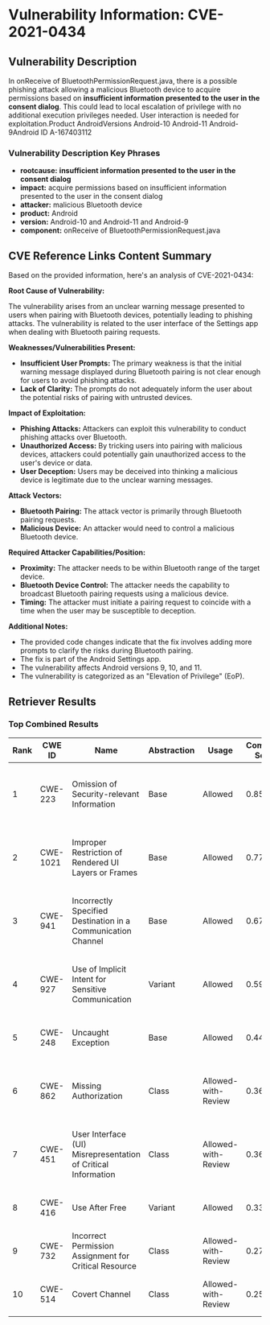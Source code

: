 # Vulnerability Information: CVE-2021-0434

## Vulnerability Description
In onReceive of BluetoothPermissionRequest.java, there is a possible phishing attack allowing a malicious Bluetooth device to acquire permissions based on **insufficient information presented to the user in the consent dialog**. This could lead to local escalation of privilege with no additional execution privileges needed. User interaction is needed for exploitation.Product AndroidVersions Android-10 Android-11 Android-9Android ID A-167403112

### Vulnerability Description Key Phrases
- **rootcause:** **insufficient information presented to the user in the consent dialog**
- **impact:** acquire permissions based on insufficient information presented to the user in the consent dialog
- **attacker:** malicious Bluetooth device
- **product:** Android
- **version:** Android-10 and Android-11 and Android-9
- **component:** onReceive of BluetoothPermissionRequest.java

## CVE Reference Links Content Summary
Based on the provided information, here's an analysis of CVE-2021-0434:

**Root Cause of Vulnerability:**

The vulnerability arises from an unclear warning message presented to users when pairing with Bluetooth devices, potentially leading to phishing attacks. The vulnerability is related to the user interface of the Settings app when dealing with Bluetooth pairing requests.

**Weaknesses/Vulnerabilities Present:**

- **Insufficient User Prompts:** The primary weakness is that the initial warning message displayed during Bluetooth pairing is not clear enough for users to avoid phishing attacks.
- **Lack of Clarity:** The prompts do not adequately inform the user about the potential risks of pairing with untrusted devices.

**Impact of Exploitation:**

- **Phishing Attacks:** Attackers can exploit this vulnerability to conduct phishing attacks over Bluetooth.
- **Unauthorized Access:** By tricking users into pairing with malicious devices, attackers could potentially gain unauthorized access to the user's device or data.
- **User Deception:** Users may be deceived into thinking a malicious device is legitimate due to the unclear warning messages.

**Attack Vectors:**

- **Bluetooth Pairing:** The attack vector is primarily through Bluetooth pairing requests.
- **Malicious Device:** An attacker would need to control a malicious Bluetooth device.

**Required Attacker Capabilities/Position:**

- **Proximity:** The attacker needs to be within Bluetooth range of the target device.
- **Bluetooth Device Control:** The attacker needs the capability to broadcast Bluetooth pairing requests using a malicious device.
- **Timing:** The attacker must initiate a pairing request to coincide with a time when the user may be susceptible to deception.

**Additional Notes:**

- The provided code changes indicate that the fix involves adding more prompts to clarify the risks during Bluetooth pairing.
- The fix is part of the Android Settings app.
- The vulnerability affects Android versions 9, 10, and 11.
- The vulnerability is categorized as an "Elevation of Privilege" (EoP).

## Retriever Results

### Top Combined Results

| Rank | CWE ID | Name | Abstraction | Usage | Combined Score | Retrievers | Individual Scores |
|------|--------|------|-------------|-------|---------------|------------|-------------------|
| 1 | CWE-223 | Omission of Security-relevant Information | Base | Allowed | 0.8550 | dense, sparse, graph | dense: 0.568, sparse: 0.621, graph: 0.602 |
| 2 | CWE-1021 | Improper Restriction of Rendered UI Layers or Frames | Base | Allowed | 0.7746 | dense, sparse, graph | dense: 0.575, sparse: 0.464, graph: 0.619 |
| 3 | CWE-941 | Incorrectly Specified Destination in a Communication Channel | Base | Allowed | 0.6790 | dense, sparse, graph | dense: 0.536, sparse: 0.353, graph: 0.584 |
| 4 | CWE-927 | Use of Implicit Intent for Sensitive Communication | Variant | Allowed | 0.5977 | dense, sparse, graph | dense: 0.599, sparse: 0.354, graph: 0.405 |
| 5 | CWE-248 | Uncaught Exception | Base | Allowed | 0.4474 | dense, sparse | dense: 0.472, sparse: 0.370 |
| 6 | CWE-862 | Missing Authorization | Class | Allowed-with-Review | 0.3681 | dense, sparse, graph | dense: 0.514, sparse: 0.413, graph: 0.372 |
| 7 | CWE-451 | User Interface (UI) Misrepresentation of Critical Information | Class | Allowed-with-Review | 0.3680 | dense, sparse, graph | dense: 0.498, sparse: 0.409, graph: 0.400 |
| 8 | CWE-416 | Use After Free | Variant | Allowed | 0.3302 | sparse, graph | sparse: 0.344, graph: 0.451 |
| 9 | CWE-732 | Incorrect Permission Assignment for Critical Resource | Class | Allowed-with-Review | 0.2712 | dense, sparse | dense: 0.500, sparse: 0.370 |
| 10 | CWE-514 | Covert Channel | Class | Allowed-with-Review | 0.2536 | dense, sparse | dense: 0.463, sparse: 0.350 |

